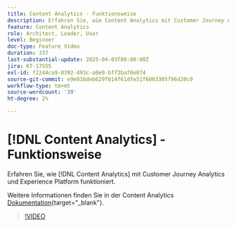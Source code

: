 ```yaml
---
title: Content Analytics - Funktionsweise
description: Erfahren Sie, wie Content Analytics mit Customer Journey Analytics und Experience Platform zusammenarbeitet.
feature: Content Analytics
role: Architect, Leader, User
level: Beginner
doc-type: Feature Video
duration: 337
last-substantial-update: 2025-04-03T00:00:00Z
jira: KT-17555
exl-id: f2244ca9-0392-493c-a0e0-bf73baf8e874
source-git-commit: e9e016deb629f014f61dfe51f6003305796d20c0
workflow-type: tm+mt
source-wordcount: '39'
ht-degree: 2%

---
```


# [!DNL Content Analytics] - Funktionsweise

Erfahren Sie, wie [!DNL Content Analytics] mit Customer Journey Analytics und Experience Platform funktioniert.

Weitere Informationen finden Sie in der Content Analytics [Dokumentation](https://experienceleague.adobe.com/de/docs/analytics-platform/using/content-analytics/content-analytics){target="_blank"}.

>[!VIDEO](https://video.tv.adobe.com/v/3457436/?learn=on&enablevpops&captions=ger)
